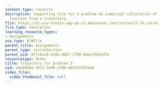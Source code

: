 ```yaml
---
content_type: resource
description: Supporting file for a problem on numerical calculation of correlation
  function from a trajectory.
file: https://ol-ocw-studio-app-qa.s3.amazonaws.com/courses/5-74-introductory-quantum-mechanics-ii-spring-2009/eb640d9a30123e0027000447d2f9fdab_cf2.dat
file_type: text/plain
learning_resource_types:
- Assignments
ocw_type: OCWFile
parent_title: Assignments
parent_type: CourseSection
parent_uid: 8ffc8ced-be0a-98b7-2788-84ee7562ed7e
resourcetype: Other
title: Trajectory for problem 3
uid: eb640d9a-3012-3e00-2700-0447d2f9fdab
video_files:
  video_thumbnail_file: null
---
```

